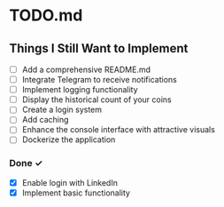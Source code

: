 # TODO.md

## Things I Still Want to Implement

- [ ] Add a comprehensive README.md
- [ ] Integrate Telegram to receive notifications
- [ ] Implement logging functionality
- [ ] Display the historical count of your coins
- [ ] Create a login system
- [ ] Add caching
- [ ] Enhance the console interface with attractive visuals
- [ ] Dockerize the application

### Done ✓

- [x] Enable login with LinkedIn
- [x] Implement basic functionality